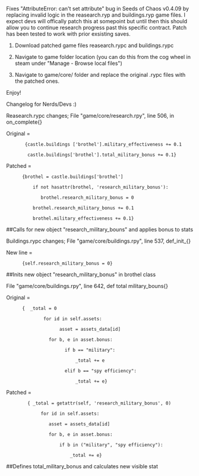 Fixes "AttributeError: can't set attribute" bug in Seeds of Chaos v0.4.09 by replacing invalid logic in the reasearch.ryp and buildings.ryp game files. I expect devs will offically patch this at somepoint but until then this should allow you to continue research progress past this specific contract.
Patch has been tested to work with prior exsisting saves.

1. Download patched game files reasearch.rypc and buildings.rypc

2. Navigate to game folder location (you can do this from the cog wheel in steam under "Manage - Browse local files")

3. Navigate to game/core/ folder and replace the original .rypc files with the patched ones.

Enjoy!

Changelog for Nerds/Devs :)

Reasearch.rypc changes;
File "game/core/research.rpy", line 506, in on_complete{} 
  
  Original =   
          
           {castle.buildings ['brothel'].military_effectiveness += 0.1
            
            castle.buildings['brothel'].total_military_bonus += 0.1}
            
  Patched = 
  
          {brothel = castle.buildings['brothel']    
              
              if not hasattr(brothel, 'research_military_bonus'):
              
                 brothel.research_military_bonus = 0
              
              brothel.research_military_bonus += 0.1
              
              brothel.military_effectiveness += 0.1}

##Calls for new object "research_military_bouns" and applies bonus to stats

Buildings.rypc changes;
File "game/core/buildings.rpy", line 537, def_init_{}

  New line = 
  
          {self.research_military_bonus = 0}

##Inits new object "research_military_bonus" in brothel class

File "game/core/buildings.rpy", line 642, def total military_bouns{}
  
  Original = 
  
          {  _total = 0
   
                  for id in self.assets:
                  
                        asset = assets_data[id] 
                    
                    for b, e in asset.bonus:
                    
                          if b == "military":
                          
                              _total += e
                          
                          elif b == "spy efficiency":
                          
                              _total += e}

  Patched =  
  
            { _total = getattr(self, 'research_military_bonus', 0)
                 
                 for id in self.assets:
                 
                    asset = assets_data[id]
                    
                    for b, e in asset.bonus:
                    
                        if b in ("military", "spy efficiency"):
                        
                            _total += e}

##Defines total_military_bonus and calculates new visible stat
